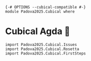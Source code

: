 ```
{-# OPTIONS --cubical-compatible #-}
module Padova2025.Cubical where
```

# Cubical Agda 🚧

```
import Padova2025.Cubical.Issues
import Padova2025.Cubical.Rosetta
import Padova2025.Cubical.FirstSteps
```
